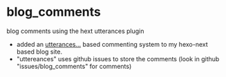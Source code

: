 # blog_comments
blog comments using the hext utterances plugin
- added an [utterances...](https://utteranc.es/) based commenting system to my hexo-next based blog site.
- "uttereances" uses github issues to store the comments (look in github "issues/blog_comments" for comments)

